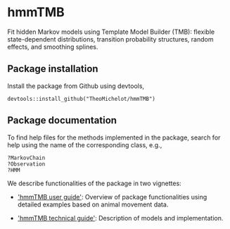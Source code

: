 # hmmTMB

Fit hidden Markov models using Template Model Builder (TMB): flexible state-dependent distributions, transition probability structures, random effects, and smoothing splines.

## Package installation

Install the package from Github using devtools,
```
devtools::install_github("TheoMichelot/hmmTMB")
```

## Package documentation

To find help files for the methods implemented in the package, search for help using the name of the corresponding class, e.g.,
```
?MarkovChain
?Observation
?HMM
```

We describe functionalities of the package in two vignettes:

 - ['hmmTMB user guide'](https://github.com/r-glennie/HmmTmb/raw/master/vignettes/hmmTMB_vignette.pdf): Overview of package functionalities using detailed examples based on animal movement data.
 
 - ['hmmTMB technical guide'](https://github.com/r-glennie/HmmTmb/raw/master/vignettes/hmmTMB_technical_guide.pdf): Description of models and implementation.
 
